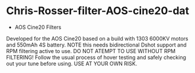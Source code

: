 
# Chris-Rosser-filter-AOS-cine20-dat


- AOS Cine20 Filters

Developed for the AOS Cine20 based on a build with 1303 6000KV motors and 550mAh 4S battery.
NOTE this needs bidirectional Dshot support and RPM filtering active to use. DO NOT ATEMPT TO USE WITHOUT RPM FILTERING!
Follow the usual process of hover testing and safely checking out your tune before using. USE AT YOUR OWN RISK.
